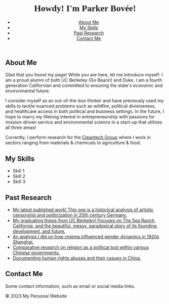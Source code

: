<!DOCTYPE html>
<html>
  <style>
  h1 {
    font-family: Veranda;
  }
</style>
  <head>
    <meta charset="UTF-8">
    <meta name="viewport" content="width=device-width, initial-scale=1.0">
  </head>
  <body>
    <header>
      <h1>Howdy! I'm Parker Bovée!</h1>
      <nav>
        <ul>
          <li><a href="#about-me">About Me</a></li>
          <li><a href="#my-skills">My Skills</a></li>
          <li><a href="#past-research">Past Research</a></li>
          <li><a href="#contact-me">Contact Me</a></li>
        </ul>
      </nav>
    </header>
    <main>
      <section id="about-me">
        <h2>About Me</h2>
        <p>Glad that you found my page! While you are here, let me introduce myself: I am a proud alumni of both UC Berkeley (Go Bears!) and Duke. I am a fourth generation Californian and committed to ensuring the state's economic and environmental future. </p>I consider myself as an out-of-the-box thinker and have previously used my skills to tackle nuanced problems such as wildfire, political divisiveness, and healthcare access in both political and business settings. In the future, I hope to marry my lifelong interest in entrepreneurship with passions for mission-driven service and environmental science in a start-up that utilizes all three areas! </p>Currently, I perform research for the <a href="https://www.cleantech.com/">Cleantech Group</a> where I work in sectors ranging from materials & chemicals to agriculture & food.
        </p>
      </section>
      <section id="my-skills">
        <h2>My Skills</h2>
        <ul>
          <li>Skill 1</li>
          <li>Skill 2</li>
          <li>Skill 3</li>
        </ul>
      </section>
      <section id="past-research">
        <h2>Past Research</h2>
        <ul>
          <li><a href="https://undergradjournal.history.ucsb.edu/wp-content/uploads/2022/12/1.-Complete-Fall-2022-Issue.Final_.pdf">My latest published work! This one is a historical analysis of artistic censorship and politicization in 20th century Germany.</a></li>
          <li><a href="https://docs.google.com/document/d/15nrPh3QQm16GvBhbxCXoy6qWOEYliGbk7BKhX-Jt74M/edit">My graduating thesis from UC Berkeley! Focuses on The Sea Ranch, California, and the beautiful, messy, paradoxical story of its founding, development, and future.</a></li>
          <li><a href="https://escholarship.org/uc/item/387259rn">An analysis I did on how cinema influenced gender dynamics in 1920s Shanghai.</a></li>
          <li><a href="https://digitalcommons.georgiasouthern.edu/aujh/vol10/iss1/6/">Comparative research on religion as a political tool within various Chinese governments.</a></li>
          <li><a href="https://www.ocf.berkeley.edu/~rics/?p=656">Documenting human rights abuses and their casues in China.</a></li>
        </ul>
      </section>
      <section id="contact-me">
        <h2>Contact Me</h2>
        <p>Some contact information, such as email or social media links.</p>
      </section>
    </main>
    <footer>
      <p>&copy; 2023 My Personal Website</p>
    </footer>
  </body>
</html>
